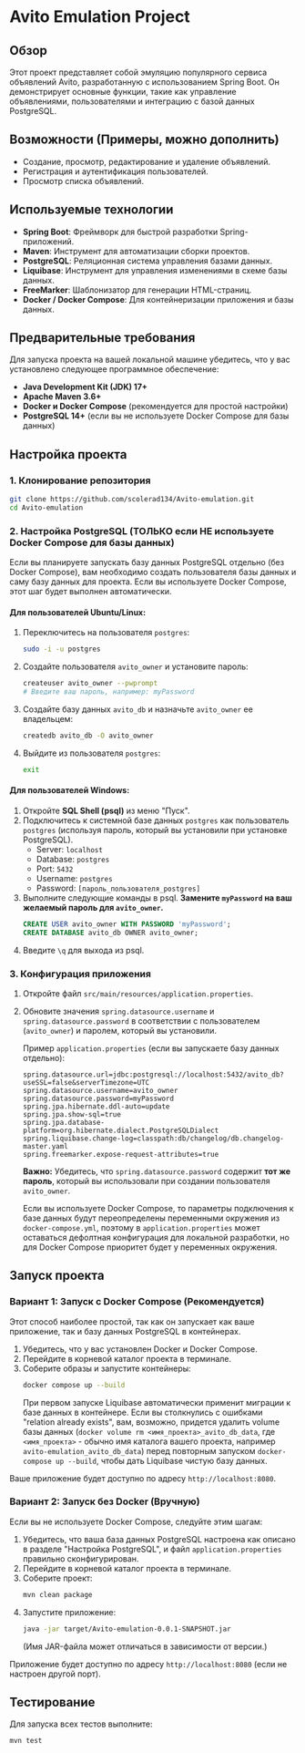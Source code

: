 # Avito Emulation Project

## Обзор

Этот проект представляет собой эмуляцию популярного сервиса объявлений Avito, разработанную с использованием Spring Boot. Он демонстрирует основные функции, такие как управление объявлениями, пользователями и интеграцию с базой данных PostgreSQL.

## Возможности (Примеры, можно дополнить)

*   Создание, просмотр, редактирование и удаление объявлений.
*   Регистрация и аутентификация пользователей.
*   Просмотр списка объявлений.

## Используемые технологии

*   **Spring Boot**: Фреймворк для быстрой разработки Spring-приложений.
*   **Maven**: Инструмент для автоматизации сборки проектов.
*   **PostgreSQL**: Реляционная система управления базами данных.
*   **Liquibase**: Инструмент для управления изменениями в схеме базы данных.
*   **FreeMarker**: Шаблонизатор для генерации HTML-страниц.
*   **Docker / Docker Compose**: Для контейнеризации приложения и базы данных.

## Предварительные требования

Для запуска проекта на вашей локальной машине убедитесь, что у вас установлено следующее программное обеспечение:

*   **Java Development Kit (JDK) 17+**
*   **Apache Maven 3.6+**
*   **Docker и Docker Compose** (рекомендуется для простой настройки)
*   **PostgreSQL 14+** (если вы не используете Docker Compose для базы данных)

## Настройка проекта

### 1. Клонирование репозитория

```bash
git clone https://github.com/scolerad134/Avito-emulation.git
cd Avito-emulation
```

### 2. Настройка PostgreSQL (ТОЛЬКО если НЕ используете Docker Compose для базы данных)

Если вы планируете запускать базу данных PostgreSQL отдельно (без Docker Compose), вам необходимо создать пользователя базы данных и саму базу данных для проекта. Если вы используете Docker Compose, этот шаг будет выполнен автоматически.

#### Для пользователей Ubuntu/Linux:

1.  Переключитесь на пользователя `postgres`:
    ```bash
    sudo -i -u postgres
    ```
2.  Создайте пользователя `avito_owner` и установите пароль:
    ```bash
    createuser avito_owner --pwprompt
    # Введите ваш пароль, например: myPassword
    ```
3.  Создайте базу данных `avito_db` и назначьте `avito_owner` ее владельцем:
    ```bash
    createdb avito_db -O avito_owner
    ```
4.  Выйдите из пользователя `postgres`:
    ```bash
    exit
    ```

#### Для пользователей Windows:

1.  Откройте **SQL Shell (psql)** из меню "Пуск".
2.  Подключитесь к системной базе данных `postgres` как пользователь `postgres` (используя пароль, который вы установили при установке PostgreSQL).
    *   Server: `localhost`
    *   Database: `postgres`
    *   Port: `5432`
    *   Username: `postgres`
    *   Password: `[пароль_пользователя_postgres]`
3.  Выполните следующие команды в psql. **Замените `myPassword` на ваш желаемый пароль для `avito_owner`.**
    ```sql
    CREATE USER avito_owner WITH PASSWORD 'myPassword';
    CREATE DATABASE avito_db OWNER avito_owner;
    ```
4.  Введите `\q` для выхода из psql.

### 3. Конфигурация приложения

1.  Откройте файл `src/main/resources/application.properties`.
2.  Обновите значения `spring.datasource.username` и `spring.datasource.password` в соответствии с пользователем (`avito_owner`) и паролем, который вы установили.

    Пример `application.properties` (если вы запускаете базу данных отдельно):

    ```properties
    spring.datasource.url=jdbc:postgresql://localhost:5432/avito_db?useSSL=false&serverTimezone=UTC
    spring.datasource.username=avito_owner
    spring.datasource.password=myPassword
    spring.jpa.hibernate.ddl-auto=update
    spring.jpa.show-sql=true
    spring.jpa.database-platform=org.hibernate.dialect.PostgreSQLDialect
    spring.liquibase.change-log=classpath:db/changelog/db.changelog-master.yaml
    spring.freemarker.expose-request-attributes=true
    ```
    **Важно:** Убедитесь, что `spring.datasource.password` содержит **тот же пароль**, который вы использовали при создании пользователя `avito_owner`.

    Если вы используете Docker Compose, то параметры подключения к базе данных будут переопределены переменными окружения из `docker-compose.yml`, поэтому в `application.properties` может оставаться дефолтная конфигурация для локальной разработки, но для Docker Compose приоритет будет у переменных окружения.

## Запуск проекта

### Вариант 1: Запуск с Docker Compose (Рекомендуется)

Этот способ наиболее простой, так как он запускает как ваше приложение, так и базу данных PostgreSQL в контейнерах.

1.  Убедитесь, что у вас установлен Docker и Docker Compose.
2.  Перейдите в корневой каталог проекта в терминале.
3.  Соберите образы и запустите контейнеры:
    ```bash
    docker compose up --build
    ```
    При первом запуске Liquibase автоматически применит миграции к базе данных в контейнере. Если вы столкнулись с ошибками "relation already exists", вам, возможно, придется удалить volume базы данных (`docker volume rm <имя_проекта>_avito_db_data`, где `<имя_проекта>` - обычно имя каталога вашего проекта, например `avito-emulation_avito_db_data`) перед повторным запуском `docker-compose up --build`, чтобы дать Liquibase чистую базу данных.

Ваше приложение будет доступно по адресу `http://localhost:8080`.

### Вариант 2: Запуск без Docker (Вручную)

Если вы не используете Docker Compose, следуйте этим шагам:

1.  Убедитесь, что ваша база данных PostgreSQL настроена как описано в разделе "Настройка PostgreSQL", и файл `application.properties` правильно сконфигурирован.
2.  Перейдите в корневой каталог проекта в терминале.
3.  Соберите проект:
    ```bash
    mvn clean package
    ```
4.  Запустите приложение:
    ```bash
    java -jar target/Avito-emulation-0.0.1-SNAPSHOT.jar
    ```
    (Имя JAR-файла может отличаться в зависимости от версии.)

Приложение будет доступно по адресу `http://localhost:8080` (если не настроен другой порт).

## Тестирование

Для запуска всех тестов выполните:
```bash
mvn test
```
